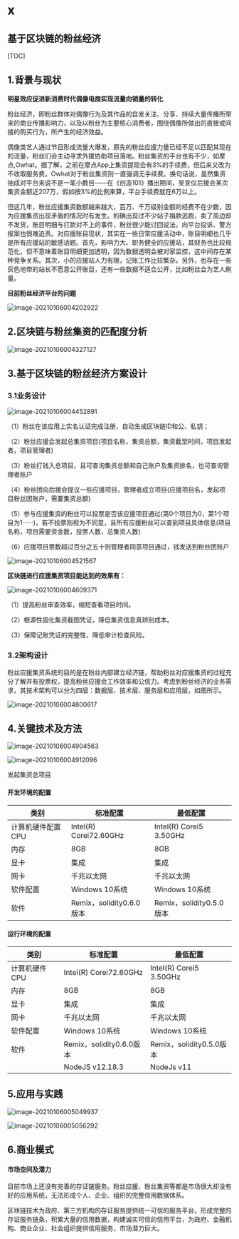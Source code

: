 # x
## 基于区块链的粉丝经济



[TOC]



## 1.背景与现状

**明星效应促进新消费时代偶像电商实现流量向销量的转化**

粉丝经济，即粉丝群体对偶像行为及其作品的自发关注、分享、持续大量传播所带来的商业传播影响力，以及以粉丝为主要核心消费者，围绕偶像所做出的直接或间接的购买行为，所产生的经济效益。

偶像类艺人通过节目形成流量大爆发，原先的粉丝应援力量已经不足以匹配其现在的流量，粉丝们会主动寻求外援协助项目落地。粉丝集资的平台也有不少，如摩点,Owhat。据了解，之前在摩点App上集资提现会有3%的手续费，但后来又改为不收取服务费。Owhat对于粉丝集资则一直强调无手续费。换句话说，虽然集资抽成对平台来说不是一笔小数目——在《创造101》播出期间，吴宣仪后援会某次集资金额近207万，假如按3%的比例来算，平台手续费就在6万以上。

但这几年，粉丝应援集资数额越来越大，百万、千万级别金额的经费不在少数，因为应援集资出现矛盾的情况时有发生。的确出现过不少站子捐款逃跑，卖了周边却不发货，账目明细与打款对不上的事件，粉丝很少能讨回说法，向平台投诉、警方报案也很难追责。对应援账目现状，其实在一些日常应援活动中，账目明细也几乎是所有应援站的敏感话题。首先，影响力大、职务健全的应援站，其财务也比较规范化，但不意味着账目明细更加透明，因为数据透明会被对家监控，这中间存在某种竞争关系。其次，小的应援站人力有限，记账工作比较繁杂。另外，也存在一些灰色地带的站长不愿意公开账目，还有一些数据不适合公开，比如粉丝会为艺人刷量。

**目前粉丝经济平台的问题**

![image-20210106004202922](C:\Users\86188\AppData\Roaming\Typora\typora-user-images\image-20210106004202922.png)

##  2.区块链与粉丝集资的匹配度分析

![image-20210106004327127](https://i.loli.net/2021/01/06/ipJr64qCjSyvFmV.png)

## 3.基于区块链的粉丝经济方案设计

### 3.1业务设计

![image-20210106004452891](https://i.loli.net/2021/01/06/Ms6QkzVvPRm4XHB.png)

（1）粉丝在该应用上实名认证完成注册，自动生成区块链ID和公、私钥；

（2）粉丝应援会发起总集资项目(项目名称，集资总额，集资截至时间，项目发起者，项目管理者)

（3）粉丝打钱入总项目，且可查询集资总额和自己账户及集资排名，也可查询管理者账户

（4）粉丝团向后援会提议一些应援项目，管理者成立项目(应援项目名，发起项目粉丝团账户，需要集资总额)

（5）参与应援集资的粉丝可以投票是否该应援项目通过(第0个项目为0，第1个项目为1······)，若不投票则视为不同意，且所有应援粉丝可以查到项目具体信息(项目名称，项目需要资金数，投票人数，总集资人数)

（6）应援项目票数超过百分之五十则管理者同意项目通过，钱发送到粉丝团账户

![image-20210106004521567](https://i.loli.net/2021/01/06/TEXGOoIUKwcjet7.png)



 **区块链进行应援集资项目能达到的效果有：**     

![image-20210106004609371](https://i.loli.net/2021/01/06/XtuN7rTdqIAbP5U.png)

（1）提高粉丝审查效率，缩短查看项目时间。

（2）根源性固化集资截图凭证，降低集资信息真辨别成本。

（3）保障记账凭证的完整性，降低审计检查风险。

### 3.2架构设计

粉丝应援集资系统的目的是在粉丝内部建立经济链，帮助粉丝对应援集资的过程充分了解并有投票权，提高粉丝应援会工作效率和公信力。考虑到粉丝经济的业务需求，其技术架构可以分为四层：数据层、技术层、服务层和应用层，如图所示。

![image-20210106004800617](https://i.loli.net/2021/01/06/2dnRTkiVNpU6woe.png)

## 4.关键技术及方法

![image-20210106004904563](https://i.loli.net/2021/01/06/kbA3Bmv1VUHOotq.png)

![image-20210106004912096](https://i.loli.net/2021/01/06/V67RGH4FqpOLgMB.png)

发起集资总项目

####   开发环境的配置

| 类别              | 标准配置                 | 最低配置                 |
| ----------------- | ------------------------ | ------------------------ |
| 计算机硬件配置CPU | Intel(R) Corei72.60GHz   | Intel(R) Corei5 3.50GHz  |
| 内存              | 8GB                      | 8GB                      |
| 显卡              | 集成                     | 集成                     |
| 网卡              | 千兆以太网               | 千兆以太网               |
| 软件配置          | Windows 10系统           | Windows 10系统           |
| 软件              | Remix，solidity0.6.0版本 | Remix，solidity0.5.0版本 |



####  运行环境的配置

| 类别          | 标准配置                 | 最低配置                 |
| ------------- | ------------------------ | ------------------------ |
| 计算机硬件CPU | Intel(R) Corei72.60GHz   | Intel(R) Corei5 3.50GHz  |
| 内存          | 8GB                      | 8GB                      |
| 显卡          | 集成                     | 集成                     |
| 网卡          | 千兆以太网               | 千兆以太网               |
| 软件配置      | Windows 10系统           | Windows 10系统           |
| 软件          | Remix，solidity0.6.0版本 | Remix，solidity0.5.0版本 |
|               | NodeJS v12.18.3          | NodeJs v11               |

## 5.应用与实践

![image-20210106005049937](https://i.loli.net/2021/01/06/7ZhpGzmJQcEfjV3.png)

![image-20210106005056292](https://i.loli.net/2021/01/06/YvJ5KZUQIy9uksm.png)

## 6.商业模式

#### 市场空间及潜力

目前市场上还没有完善的存证链服务。粉丝应援、粉丝集资等都是市场很大却没有好的应用系统，无法形成个人、企业、组织的完整信用数据体系。

区块链技术为政府、第三方机构的存证服务提供统一可信的服务平台，形成完整的存证服务链条，积累大量的信用数据，构建诚实可信的信用平台，为政府、金融机构、商业企业、社会组织提供信用服务，市场潜力巨大。